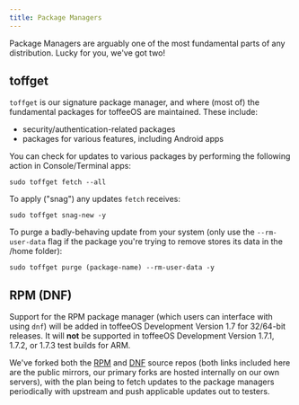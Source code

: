```yaml
---
title: Package Managers
---
```


Package Managers are arguably one of the most fundamental parts of any distribution. Lucky for you, we've got two!

## toffget

``toffget`` is our signature package manager, and where (most of) the fundamental packages for toffeeOS are maintained. These include:
  - security/authentication-related packages
  - packages for various features, including Android apps

You can check for updates to various packages by performing the following action in Console/Terminal apps:

```
sudo toffget fetch --all
```

To apply ("snag") any updates ``fetch`` receives:

```
sudo toffget snag-new -y
```

To purge a badly-behaving update from your system (only use the ``--rm-user-data`` flag if the package you're trying to remove stores its data in the /home folder):

```
sudo toffget purge (package-name) --rm-user-data -y
```

## RPM (DNF)
Support for the RPM package manager (which users can interface with using ``dnf``) will be added in toffeeOS Development Version 1.7 for 32/64-bit releases. 
It will **not** be supported in toffeeOS Development Version 1.7.1, 1.7.2, or 1.7.3 test builds for ARM.

We've forked both the [RPM](https://github.com/Wallymer/rpm) and [DNF](https://github.com/Wallymer/dnf) source repos (both links included here are the public mirrors, our primary forks are hosted internally on our own servers), with the plan being to fetch updates to the package managers periodically with upstream and push applicable updates out to testers.
